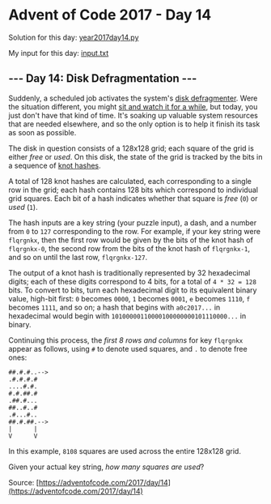 # Advent of Code 2017 - Day 14

Solution for this day: [year2017day14.py](year2017/day14/year2017day14.py)

My input for this day: [input.txt](year2017/day14/input.txt)

## \--- Day 14: Disk Defragmentation ---

Suddenly, a scheduled job activates the system's [disk
defragmenter](https://en.wikipedia.org/wiki/Defragmentation). Were the
situation different, you might [sit and watch it for a
while](https://www.youtube.com/watch?v=kPv1gQ5Rs8A&t=37), but today, you just
don't have that kind of time. It's soaking up valuable system resources that
are needed elsewhere, and so the only option is to help it finish its task as
soon as possible.

The disk in question consists of a 128x128 grid; each square of the grid is
either _free_ or _used_. On this disk, the state of the grid is tracked by the
bits in a sequence of [knot hashes](10).

A total of 128 knot hashes are calculated, each corresponding to a single row
in the grid; each hash contains 128 bits which correspond to individual grid
squares. Each bit of a hash indicates whether that square is _free_ (`0`) or
_used_ (`1`).

The hash inputs are a key string (your puzzle input), a dash, and a number
from `0` to `127` corresponding to the row. For example, if your key string
were `flqrgnkx`, then the first row would be given by the bits of the knot
hash of `flqrgnkx-0`, the second row from the bits of the knot hash of
`flqrgnkx-1`, and so on until the last row, `flqrgnkx-127`.

The output of a knot hash is traditionally represented by 32 hexadecimal
digits; each of these digits correspond to 4 bits, for a total of `4 * 32 =
128` bits. To convert to bits, turn each hexadecimal digit to its equivalent
binary value, high-bit first: `0` becomes `0000`, `1` becomes `0001`, `e`
becomes `1110`, `f` becomes `1111`, and so on; a hash that begins with
`a0c2017...` in hexadecimal would begin with
`10100000110000100000000101110000...` in binary.

Continuing this process, the _first 8 rows and columns_ for key `flqrgnkx`
appear as follows, using `#` to denote used squares, and `.` to denote free
ones:

    
    
    ##.#.#..-->
    .#.#.#.#   
    ....#.#.   
    #.#.##.#   
    .##.#...   
    ##..#..#   
    .#...#..   
    ##.#.##.-->
    |      |   
    V      V   
    

In this example, `8108` squares are used across the entire 128x128 grid.

Given your actual key string, _how many squares are used_?



Source: [https://adventofcode.com/2017/day/14](https://adventofcode.com/2017/day/14)

